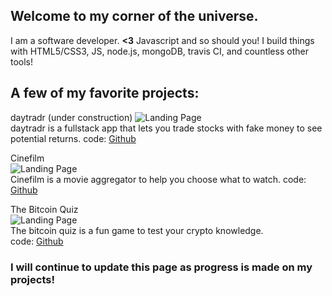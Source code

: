 ## Welcome to my corner of the universe.
I am a software developer. **<3** Javascript and so should you!
I build things with HTML5/CSS3, JS, node.js, mongoDB, travis CI, and countless other tools!

## A few of my favorite projects:
daytradr (under construction) 
![Landing Page](http://i.imgur.com/CpoIJbX.png "Landing Page")  
daytradr is a fullstack app that lets you trade stocks with fake money to see potential returns.
code: [Github](https://github.com/dotexe0/daytradr)

Cinefilm             
![Landing Page](http://imgur.com/xaYTvP1.png "Landing Page")   
Cinefilm is a movie aggregator to help you choose what to watch.
code: [Github](https://github.com/dotexe0/cinefilm)

The Bitcoin Quiz   
![Landing Page](http://i.imgur.com/kSLfYif.png "Landing Page")  
The bitcoin quiz is a fun game to test your crypto knowledge.      
code: [Github](https://dotexe0.github.io/quiz-app/)

### I will continue to update this page as progress is made on my projects!
